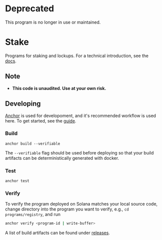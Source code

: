 # Deprecated

This program is no longer in use or maintained. 

# Stake

Programs for staking and lockups. For a technical introduction, see the [docs](./docs).

## Note

* **This code is unaudited. Use at your own risk.**

## Developing

[Anchor](https://github.com/project-serum/anchor) is used for developoment, and it's
recommended workflow is used here. To get started, see the [guide](https://project-serum.github.io/anchor/getting-started/introduction.html).

### Build

```
anchor build --verifiable
```

The `--verifiable` flag should be used before deploying so that your build artifacts
can be deterministically generated with docker.

### Test

```
anchor test
```

### Verify

To verify the program deployed on Solana matches your local source code, change directory
into the program you want to verify, e.g., `cd programs/registry`, and run

```bash
anchor verify <program-id | write-buffer>
```

A list of build artifacts can be found under [releases](https://github.com/project-serum/stake/releases).
